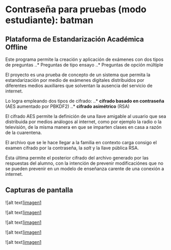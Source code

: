 
# Contraseña para pruebas (modo estudiante): __batman__

## Plataforma de Estandarización Académica Offline
Este programa permite la creación y aplicación de exámenes con dos tipos de preguntas
..* Preguntas de tipo ensayo
..* Preguntas de opción múltiple

El proyecto es una prueba de concepto de un sistema que permita la estandarización por medio de exámenes digitales distribuidos por diferentes medios auxiliares que solventan la ausencia del servicio de internet.

Lo logra empleando dos tipos de cifrado: 
..* **cifrado basado en contraseña** (AES aumentado por PBKDF2)
..* **cifrado asimétrico** (RSA)

El cifrado AES permite la definición de una llave amigable al usuario que sea distribuida por medios 
análogos al internet, como por ejemplo la radio o la televisión, de la misma manera en que se imparten clases
en casa a razón de la cuarentena.

El archivo que se le hace llegar a la familia en contexto carga consigo el examen cifrado por la contraseña, la *salt* 
y la llave pública RSA.  

Ésta última permite el posterior cifrado del archivo generado por las respuestas del alumno, con la intención
de prevenir modificaciónes que no se pueden prevenir en un modelo de enseñanza carente de una conexión a internet.


## Capturas de pantalla
![alt text][imagen1](https://github.com/Glazzerino/OMH/images/1.png "Captura")

![alt text][imagen1](https://github.com/Glazzerino/OMH/images/2.png "Captura")

![alt text][imagen1](https://github.com/Glazzerino/OMH/images/3.png "Captura")

![alt text][imagen1](https://github.com/Glazzerino/OMH/images/4.png "Captura")

![alt text][imagen1](https://github.com/Glazzerino/OMH/images/5.png "Captura")